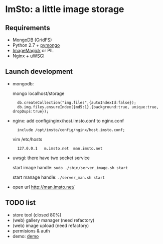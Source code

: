 ImSto: a little image storage
=======================================

Requirements
-----------

 * MongoDB (GridFS)
 * Python 2.7 + [pymongo][pymongo]
 * [ImageMagick][ImageMagick] or PIL
 * Nginx + [uWSGI][uWSGI]


Launch development
------------------

* mongodb: 

	 mongo localhost/storage

		db.createCollection("img.files",{autoIndexId:false});
		db.img.files.ensureIndex({md5:1},{background:true, unique:true, dropDups:true});

* nginx: add config/nginx/host.imsto.conf to nginx.conf

		include /opt/imsto/config/nginx/host.imsto.conf;
		
	vim /etc/hosts
	
		127.0.0.1   m.imsto.net  man.imsto.net

* uwsgi: there have two socket service

	 start image handle:
		`sudo ./sbin/server_image.sh start`
	
	 start manage handle:
		`./server_man.sh start`

* open url http://man.imsto.net/




TODO list
---------

- store tool (closed 80%)
- (web) gallery manager (need refactory)
- (web) image upload (need refactory)
- permisions & auth
- demo: [demo]

[pymongo]: http://pypi.python.org/pypi/pymongo/
[ImageMagick]: http://www.imagemagick.org/
[uWSGI]: http://projects.unbit.it/uwsgi/
[demo]: http://demo.imsto.org/
